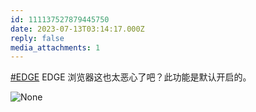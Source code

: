 ```yaml
---
id: 111137527879445750
date: 2023-07-13T03:14:17.000Z
reply: false
media_attachments: 1
---
```


[#EDGE](https://e5n.cc/tags/EDGE) EDGE 浏览器这也太恶心了吧？此功能是默认开启的。

![None](https://files.e5n.cc/media_attachments/files/111/219/241/108/349/521/original/479764bab1c7ab49.webp)
